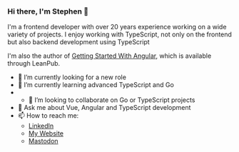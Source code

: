 ### Hi there, I'm Stephen 👋

<!--
**Stephenradams/Stephenradams** is a ✨ _special_ ✨ repository because its `README.md` (this file) appears on your GitHub profile.

Here are some ideas to get you started:

- 🔭 I’m currently working on ...
- 🌱 I’m currently learning ...
- 👯 I’m looking to collaborate on ...
- 🤔 I’m looking for help with ...
- 💬 Ask me about ...
- 📫 How to reach me: ...
- 😄 Pronouns: ...
- ⚡ Fun fact: ...
-->
I'm a frontend developer with over 20 years experience working on a wide variety of projects. I enjoy working with TypeScript, not only on the frontend but also backend development using TypeScript

I'm also the author of [Getting Started With Angular](https://leanpub.com/getting-started-with-angular), which is available through LeanPub. 

- 🔭 I’m currently looking for a new role
- 🌱 I’m currently learning advanced TypeScript and Go
- - 👯 I’m looking to collaborate on Go or TypeScript projects
- 💬 Ask me about Vue, Angular and TypeScript development
- 📫 How to reach me:
  - [LinkedIn](https://www.linkedin.com/in/stephenradams1/)
  - [My Website](https://cgcsoftware.co.uk)
  - [Mastodon](https://mastodon.cloud/@stephenadams)
